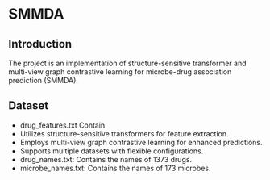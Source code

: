 # SMMDA
## Introduction
The project is an implementation of structure-sensitive transformer and multi-view graph contrastive learning for microbe-drug association prediction (SMMDA).
## Dataset
- drug_features.txt Contain 
- Utilizes structure-sensitive transformers for feature extraction.
- Employs multi-view graph contrastive learning for enhanced predictions.
- Supports multiple datasets with flexible configurations.
- drug_names.txt: Contains the names of 1373 drugs.
- microbe_names.txt: Contains the names of 173 microbes.
